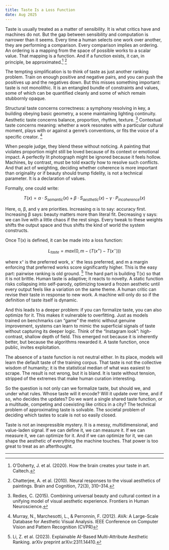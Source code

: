 ```yaml
---
title: Taste Is a Loss Function
date: Aug 2025
---
```


Taste is usually treated as a matter of sensibility. It is what critics have and machines do not. But the gap between sensibility and computation is narrower than it seems. Every time a human selects one work over another, they are performing a comparison. Every comparison implies an ordering. An ordering is a mapping from the space of possible works to a scalar value. That mapping is a function. And if a function exists, it can, in principle, be approximated.[^1] [^2]

The tempting simplification is to think of taste as just another ranking problem. Train on enough positive and negative pairs, and you can push the positives up and the negatives down. But this misses something important: taste is not monolithic. It is an entangled bundle of constraints and values, some of which can be quantified cleanly and some of which remain stubbornly opaque.

Structural taste concerns correctness: a symphony resolving in key, a building obeying basic geometry, a scene maintaining lighting continuity. Aesthetic taste concerns balance, proportion, rhythm, texture. [^3] Contextual taste concerns meaning: whether a work resonates with a particular cultural moment, plays with or against a genre’s conventions, or fits the voice of a specific creator. [^4]

When people judge, they blend these without noticing. A painting that violates proportion might still be loved because of its context or emotional impact. A perfectly lit photograph might be ignored because it feels hollow. Machines, by contrast, must be told exactly how to resolve such conflicts. And that act of weighting, deciding whether coherence is more important than originality or if beauty should trump fidelity, is not a technical parameter. It is a declaration of values.

Formally, one could write:

$$T(x) = α · S_{semantic}(x) + β · S_{aesthetic}(x) − γ · P_{incoherence}(x)$$

Here, α, β, and γ are priorities. Increasing α is to say: accuracy first. Increasing β says: beauty matters more than literal fit. Decreasing γ says: we can live with a little chaos if the rest sings. Every tweak to these weights shifts the output space and thus shifts the kind of world the system constructs.

Once T(x) is defined, it can be made into a loss function:

$$L_{taste} = max(0, m − (T(x^{+}) − T(x^{-})))$$

where x⁺ is the preferred work, x⁻ the less preferred, and m a margin enforcing that preferred works score significantly higher. This is the easy part: pairwise ranking is old ground. [^5] The hard part is building T(x) so that it is not brittle. Human taste is adaptive; it reacts to novelty. A static function risks collapsing into self-parody, optimizing toward a frozen aesthetic until every output feels like a variation on the same theme. A human critic can revise their taste in response to new work. A machine will only do so if the definition of taste itself is dynamic.

And this leads to a deeper problem: if you can formalize taste, you can also optimize for it. This makes it vulnerable to overfitting. Just as models trained on benchmarks can “game” the metric without genuine improvement, systems can learn to mimic the superficial signals of taste without capturing its deeper logic. Think of the “Instagram look”: high-contrast, shallow depth of field. This emerged not because it is inherently better, but because the algorithms rewarded it. A taste function, once public, invites exploitation.

The absence of a taste function is not neutral either. In its place, models will learn the default taste of the training corpus. That taste is not the collective wisdom of humanity; it is the statistical median of what was easiest to scrape. The result is not wrong, but it is bland. It is taste without tension, stripped of the extremes that make human curation interesting.

So the question is not only can we formalize taste, but should we, and under what rules. Whose taste will it encode? Will it update over time, and if so, who decides the updates? Do we want a single shared taste function, or a multitude, competing and coexisting like critics in a city? The technical problem of approximating taste is solvable. The societal problem of deciding which tastes to scale is not so easily closed.

Taste is not an inexpressible mystery. It is a messy, multidimensional, and value-laden signal. If we can define it, we can measure it. If we can measure it, we can optimize for it. And if we can optimize for it, we can shape the aesthetic of everything the machine touches. That power is too great to treat as an afterthought.

----

[^1]: O’Doherty, J. et al. (2020). How the brain creates your taste in art. Caltech.
[^2]: Chatterjee, A. et al. (2010). Neural responses to the visual aesthetics of paintings. Brain and Cognition, 72(3), 310–314.
[^3]: Redies, C. (2015). Combining universal beauty and cultural context in a unifying model of visual aesthetic experience. Frontiers in Human Neuroscience.
[^4]: Murray, N., Marchesotti, L., & Perronnin, F. (2012). AVA: A Large-Scale Database for Aesthetic Visual Analysis. IEEE Conference on Computer Vision and Pattern Recognition (CVPR)
[^5]: Li, Z. et al. (2023). Explainable AI-Based Multi-Attribute Aesthetic Ranking. arXiv preprint arXiv:2311.14410.